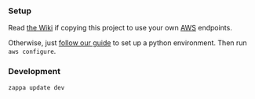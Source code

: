 ### Setup

Read [the Wiki](https://github.com/thejohnhoffer/bewo/wiki) if copying this project to use your own [AWS](https://en.wikipedia.org/wiki/Amazon_Web_Services) endpoints.

Otherwise, just [follow our guide](https://github.com/thejohnhoffer/bewo/wiki/Python-Setup) to set up a python environment. Then run `aws configure`.

### Development

```
zappa update dev
```

